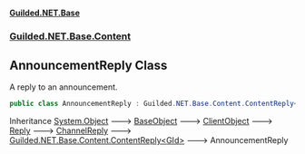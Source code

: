 #### [Guilded.NET.Base](Guilded_NET_Base.md 'Guilded.NET.Base')
### [Guilded.NET.Base.Content](Guilded_NET_Base.md#Guilded_NET_Base_Content 'Guilded.NET.Base.Content')
## AnnouncementReply Class
A reply to an announcement.  
```csharp
public class AnnouncementReply : Guilded.NET.Base.Content.ContentReply<Guilded.NET.Base.GId>
```

Inheritance [System.Object](https://docs.microsoft.com/en-us/dotnet/api/System.Object 'System.Object') &#129106; [BaseObject](BaseObject.md 'Guilded.NET.Base.BaseObject') &#129106; [ClientObject](ClientObject.md 'Guilded.NET.Base.ClientObject') &#129106; [Reply](Reply.md 'Guilded.NET.Base.Content.Reply') &#129106; [ChannelReply](ChannelReply.md 'Guilded.NET.Base.Content.ChannelReply') &#129106; [Guilded.NET.Base.Content.ContentReply&lt;](ContentReply_T_.md 'Guilded.NET.Base.Content.ContentReply&lt;T&gt;')[GId](GId.md 'Guilded.NET.Base.GId')[&gt;](ContentReply_T_.md 'Guilded.NET.Base.Content.ContentReply&lt;T&gt;') &#129106; AnnouncementReply  
